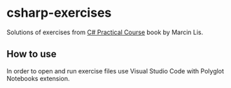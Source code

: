 # csharp-exercises
Solutions of exercises from [C# Practical Course](https://lubimyczytac.pl/ksiazka/4810102/c-praktyczny-kurs-wydanie-iii) book by Marcin Lis.

## How to use
In order to open and run exercise files use Visual Studio Code with Polyglot Notebooks extension.
